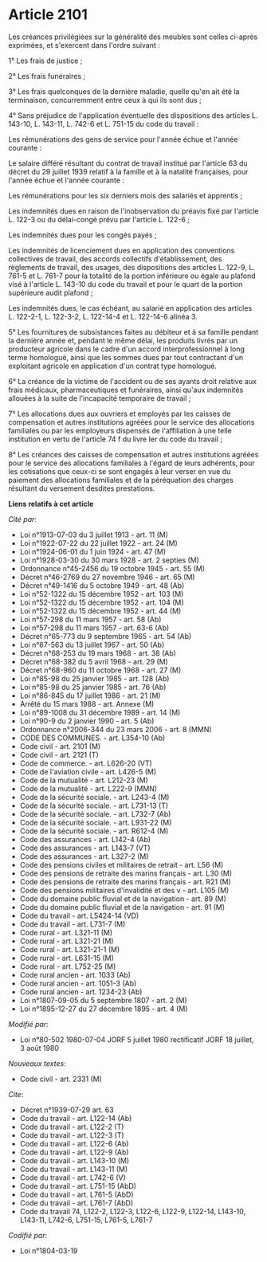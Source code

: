 # Article 2101

Les créances privilégiées sur la généralité des meubles sont celles ci-après exprimées, et s'exercent dans l'ordre suivant :

1° Les frais de justice ;

2° Les frais funéraires ;

3° Les frais quelconques de la dernière maladie, quelle qu'en ait été la terminaison, concurremment entre ceux à qui ils sont
dus ;

4° Sans préjudice de l'application éventuelle des dispositions des articles L. 143-10, L. 143-11, L. 742-6 et L. 751-15 du
code du travail :

Les rémunérations des gens de service pour l'année échue et l'année courante :

Le salaire différé résultant du contrat de travail institué par l'article 63 du décret du 29 juillet 1939 relatif à la
famille et à la natalité françaises, pour l'année échue et l'année courante :

Les rémunérations pour les six derniers mois des salariés et apprentis ;

Les indemnités dues en raison de l'inobservation du préavis fixé par l'article L. 122-3 ou du délai-congé prévu par l'article
L. 122-6 ;

Les indemnités dues pour les congés payés ;

Les indemnités de licenciement dues en application des conventions collectives de travail, des accords collectifs
d'établissement, des règlements de travail, des usages, des dispositions des articles L. 122-9, L. 761-5 et L. 761-7 pour la
totalité de la portion inférieure ou égale au plafond visé à l'article L. 143-10 du code du travail et pour le quart de la
portion supérieure audit plafond ;

Les indemnités dues, le cas échéant, au salarié en application des articles L. 122-2-1, L. 122-3-2, L. 122-14-4 et L.
122-14-6 alinéa 3.

5° Les fournitures de subsistances faites au débiteur et à sa famille pendant la dernière année et, pendant le même délai,
les produits livrés par un producteur agricole dans le cadre d'un accord interprofessionnel à long terme homologué, ainsi que
les sommes dues par tout contractant d'un exploitant agricole en application d'un contrat type homologué.

6° La créance de la victime de l'accident ou de ses ayants droit relative aux frais médicaux, pharmaceutiques et funéraires,
ainsi qu'aux indemnités allouées à la suite de l'incapacité temporaire de travail ;

7° Les allocations dues aux ouvriers et employés par les caisses de compensation et autres institutions agréées pour le
service des allocations familiales ou par les employeurs dispensés de l'affiliation à une telle institution en vertu de
l'article 74 f du livre Ier du code du travail ;

8° Les créances des caisses de compensation et autres institutions agréées pour le service des allocations familiales à
l'égard de leurs adhérents, pour les cotisations que ceux-ci se sont engagés à leur verser en vue du paiement des allocations
familiales et de la péréquation des charges résultant du versement desdites prestations.

**Liens relatifs à cet article**

_Cité par_:

  - Loi n°1913-07-03 du 3 juillet 1913 - art. 11 (M)
  - Loi n°1922-07-22 du 22 juillet 1922 - art. 24 (M)
  - Loi n°1924-06-01 du 1 juin 1924 - art. 47 (M)
  - Loi n°1928-03-30 du 30 mars 1928 - art. 2 septies (M)
  - Ordonnance n°45-2456 du 19 octobre 1945 - art. 55 (M)
  - Décret n°46-2769 du 27 novembre 1946 - art. 65 (M)
  - Décret n°49-1416 du 5 octobre 1949 - art. 48 (Ab)
  - Loi n°52-1322 du 15 décembre 1952 - art. 103 (M)
  - Loi n°52-1322 du 15 décembre 1952 - art. 104 (M)
  - Loi n°52-1322 du 15 décembre 1952 - art. 44 (M)
  - Loi n°57-298 du 11 mars 1957 - art. 58 (Ab)
  - Loi n°57-298 du 11 mars 1957 - art. 63-6 (Ab)
  - Décret n°65-773 du 9 septembre 1965 - art. 54 (Ab)
  - Loi n°67-563 du 13 juillet 1967 - art. 50 (Ab)
  - Décret n°68-253 du 19 mars 1968 - art. 38 (Ab)
  - Décret n°68-382 du 5 avril 1968 - art. 29 (M)
  - Décret n°68-960 du 11 octobre 1968 - art. 27 (M)
  - Loi n°85-98 du 25 janvier 1985 - art. 128 (Ab)
  - Loi n°85-98 du 25 janvier 1985 - art. 76 (Ab)
  - Loi n°86-845 du 17 juillet 1986 - art. 21 (M)
  - Arrêté du 15 mars 1988 - art. Annexe (M)
  - Loi n°89-1008 du 31 décembre 1989 - art. 14 (M)
  - Loi n°90-9 du 2 janvier 1990 - art. 5 (Ab)
  - Ordonnance n°2006-344 du 23 mars 2006 - art. 8 (MMN)
  - CODE DES COMMUNES. - art. L354-10 (Ab)
  - Code civil - art. 2101 (M)
  - Code civil - art. 2121 (T)
  - Code de commerce. - art. L626-20 (VT)
  - Code de l'aviation civile - art. L426-5 (M)
  - Code de la mutualité - art. L212-23 (M)
  - Code de la mutualité - art. L222-9 (MMN)
  - Code de la sécurité sociale. - art. L243-4 (M)
  - Code de la sécurité sociale. - art. L731-13 (T)
  - Code de la sécurité sociale. - art. L732-7 (Ab)
  - Code de la sécurité sociale. - art. L931-22 (M)
  - Code de la sécurité sociale. - art. R612-4 (M)
  - Code des assurances - art. L142-4 (Ab)
  - Code des assurances - art. L143-7 (VT)
  - Code des assurances - art. L327-2 (M)
  - Code des pensions civiles et militaires de retrait - art. L56 (M)
  - Code des pensions de retraite des marins français  - art. L30 (M)
  - Code des pensions de retraite des marins français  - art. R21 (M)
  - Code des pensions militaires d'invalidité et des v - art. L105 (M)
  - Code du domaine public fluvial et de la navigation - art. 89 (M)
  - Code du domaine public fluvial et de la navigation - art. 91 (M)
  - Code du travail - art. L5424-14 (VD)
  - Code du travail - art. L731-7 (M)
  - Code rural - art. L321-11 (M)
  - Code rural - art. L321-21 (M)
  - Code rural - art. L321-21-1 (M)
  - Code rural - art. L631-15 (M)
  - Code rural - art. L752-25 (M)
  - Code rural ancien - art. 1033 (Ab)
  - Code rural ancien - art. 1051-3 (Ab)
  - Code rural ancien - art. 1234-23 (Ab)
  - Loi n°1807-09-05 du 5 septembre 1807 - art. 2 (M)
  - Loi n°1895-12-27 du 27 décembre 1895 - art. 4 (M)

_Modifié par_:

  - Loi n°80-502 1980-07-04 JORF 5 juillet 1980 rectificatif JORF 18 juillet, 3 août 1980

_Nouveaux textes_:

  - Code civil - art. 2331 (M)

_Cite_:

  - Décret n°1939-07-29 art. 63
  - Code du travail - art. L122-14 (Ab)
  - Code du travail - art. L122-2 (T)
  - Code du travail - art. L122-3 (T)
  - Code du travail - art. L122-6 (Ab)
  - Code du travail - art. L122-9 (Ab)
  - Code du travail - art. L143-10 (M)
  - Code du travail - art. L143-11 (M)
  - Code du travail - art. L742-6 (V)
  - Code du travail - art. L751-15 (AbD)
  - Code du travail - art. L761-5 (AbD)
  - Code du travail - art. L761-7 (AbD)
  - Code du travail 74, L122-2, L122-3, L122-6, L122-9, L122-14, L143-10, L143-11, L742-6, L751-15, L761-5, L761-7

_Codifié par_:

  - Loi n°1804-03-19

